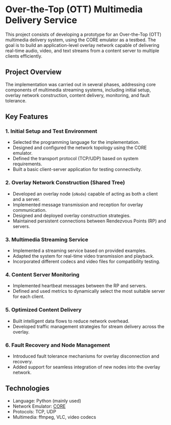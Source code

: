 # Over-the-Top (OTT) Multimedia Delivery Service

This project consists of developing a prototype for an Over-the-Top (OTT) multimedia delivery system, using the CORE emulator as a testbed. The goal is to build an application-level overlay network capable of delivering real-time audio, video, and text streams from a content server to multiple clients efficiently.

## Project Overview

The implementation was carried out in several phases, addressing core components of multimedia streaming systems, including initial setup, overlay network construction, content delivery, monitoring, and fault tolerance.

## Key Features

### 1. Initial Setup and Test Environment

- Selected the programming language for the implementation.
- Designed and configured the network topology using the CORE emulator.
- Defined the transport protocol (TCP/UDP) based on system requirements.
- Built a basic client-server application for testing connectivity.

### 2. Overlay Network Construction (Shared Tree)

- Developed an overlay node (`oNode`) capable of acting as both a client and a server.
- Implemented message transmission and reception for overlay communication.
- Designed and deployed overlay construction strategies.
- Maintained persistent connections between Rendezvous Points (RP) and servers.

### 3. Multimedia Streaming Service

- Implemented a streaming service based on provided examples.
- Adapted the system for real-time video transmission and playback.
- Incorporated different codecs and video files for compatibility testing.

### 4. Content Server Monitoring

- Implemented heartbeat messages between the RP and servers.
- Defined and used metrics to dynamically select the most suitable server for each client.

### 5. Optimized Content Delivery

- Built intelligent data flows to reduce network overhead.
- Developed traffic management strategies for stream delivery across the overlay.

### 6. Fault Recovery and Node Management

- Introduced fault tolerance mechanisms for overlay disconnection and recovery.
- Added support for seamless integration of new nodes into the overlay network.

## Technologies

- Language: Python (mainly used)
- Network Emulator: [CORE](https://www.nrl.navy.mil/itd/ncs/products/core)
- Protocols: TCP, UDP
- Multimedia: ffmpeg, VLC, video codecs

